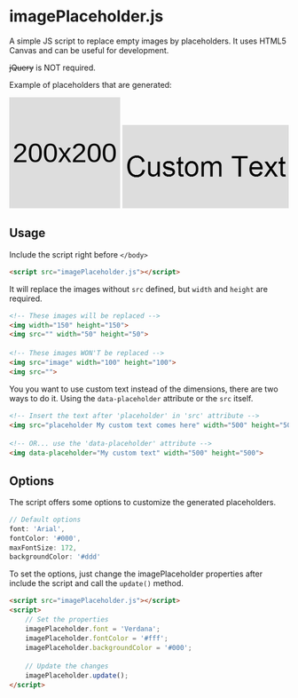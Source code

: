# imagePlaceholder.js

A simple JS script to replace empty images by placeholders. It uses HTML5 Canvas and can be useful for development.

<s>jQuery</S> is NOT required.

Example of placeholders that are generated:

![](https://raw.githubusercontent.com/gsantiago/imagePlaceholder.js/master/generated_placeholder.png)
![](https://raw.githubusercontent.com/gsantiago/imagePlaceholder.js/master/customtext_placeholder.png)

Usage
---
Include the script right before ```</body>```
```html
<script src="imagePlaceholder.js"></script>
```

It will replace the images without ```src``` defined, but ```width``` and ```height``` are required.
```html
<!-- These images will be replaced -->
<img width="150" height="150">
<img src="" width="50" height="50">

<!-- These images WON'T be replaced -->
<img src="image" width="100" height="100">
<img src="">
```

You you want to use custom text instead of the dimensions, there are two ways to do it. Using the ```data-placeholder``` attribute or the ```src``` itself.

```html
<!-- Insert the text after 'placeholder' in 'src' attribute -->
<img src="placeholder My custom text comes here" width="500" height="500">

<!-- OR... use the 'data-placeholder' attribute -->
<img data-placeholder="My custom text" width="500" height="500">
```

Options
---
The script offers some options to customize the generated placeholders.
```javascript
// Default options
font: 'Arial',
fontColor: '#000',
maxFontSize: 172,
backgroundColor: '#ddd'
```

To set the options, just change the imagePlaceholder properties after include the script and call the ```update()``` method.
```html
<script src="imagePlaceholder.js"></script>
<script>
    // Set the properties
    imagePlaceholder.font = 'Verdana';
    imagePlaceholder.fontColor = '#fff';
    imagePlaceholder.backgroundColor = '#000';

    // Update the changes
    imagePlaceholder.update();
</script>
```
